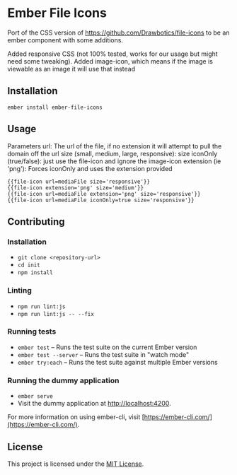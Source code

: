 Ember File Icons
==============================================================================

Port of the CSS version of https://github.com/Drawbotics/file-icons to be an ember component with some additions.

Added responsive CSS (not 100% tested, works for our usage but might need some tweaking).
Added image-icon, which means if the image is viewable as an image it will use that instead

Installation
------------------------------------------------------------------------------

```
ember install ember-file-icons
```


Usage
------------------------------------------------------------------------------
Parameters
url: The url of the file, if no extension it will attempt to pull the domain off the url
size (small, medium, large, responsive): size
iconOnly (true/false): just use the file-icon and ignore the image-icon 
extension (ie 'png'): Forces iconOnly and uses the extension provided

```
{{file-icon url=mediaFile size='responsive'}}
{{file-icon extension='png' size='medium'}}
{{file-icon url=mediaFile extension='png' size='responsive'}}
{{file-icon url=mediaFile iconOnly=true size='responsive'}}
```


Contributing
------------------------------------------------------------------------------

### Installation

* `git clone <repository-url>`
* `cd init`
* `npm install`

### Linting

* `npm run lint:js`
* `npm run lint:js -- --fix`

### Running tests

* `ember test` – Runs the test suite on the current Ember version
* `ember test --server` – Runs the test suite in "watch mode"
* `ember try:each` – Runs the test suite against multiple Ember versions

### Running the dummy application

* `ember serve`
* Visit the dummy application at [http://localhost:4200](http://localhost:4200).

For more information on using ember-cli, visit [https://ember-cli.com/](https://ember-cli.com/).

License
------------------------------------------------------------------------------

This project is licensed under the [MIT License](LICENSE.md).
